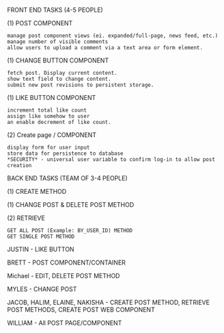 FRONT END TASKS (4-5 PEOPLE)

(1) POST COMPONENT

	manage post component views (ei. expanded/full-page, news feed, etc.)
	manage number of visible comments
	allow users to upload a comment via a text area or form element. 


(1) CHANGE BUTTON COMPONENT

	fetch post. Display current content.
	show text field to change content.
	submit new post revisions to persistent storage.


(1) LIKE BUTTON COMPONENT

	increment total like count
	assign like somehow to user
	an enable decrement of like count.

(2) Create page / COMPONENT

	display form for user input
	store data for persistence to database
	*SECURITY* - universal user variable to confirm log-in to allow post creation




BACK END TASKS (TEAM OF 3-4 PEOPLE)

(1) CREATE METHOD

(1) CHANGE POST & DELETE POST METHOD

(2) RETRIEVE

	GET ALL POST (Example: BY_USER_ID) METHOD
	GET SINGLE POST METHOD



JUSTIN - 
	LIKE BUTTON

BRETT - 
	POST COMPONENT/CONTAINER

Michael - 
	EDIT, DELETE POST METHOD

MYLES - 
	CHANGE POST 

JACOB, HALIM, ELAINE, NAKISHA - 
	CREATE POST METHOD, RETRIEVE POST METHODS, CREATE POST WEB COMPONENT

WILLIAM - 
	All POST PAGE/COMPONENT
